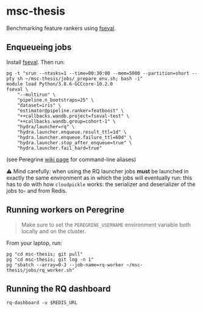 # msc-thesis
Benchmarking feature rankers using [fseval](https://github.com/dunnkers/fseval).

## Enqueueing jobs
Install [fseval](https://github.com/dunnkers/fseval). Then run:

<!-- pg -t 'sh ~/msc-thesis/jobs/prepare_fseval_env.sh; bash -l' -->
```shell
pg -t "srun --ntasks=1 --time=00:30:00 --mem=5000 --partition=short --pty sh ~/msc-thesis/jobs/_prepare_env.sh; bash -i"
module load Python/3.8.6-GCCcore-10.2.0
fseval \
    "--multirun" \
    "pipeline.n_bootstraps=25" \
    "dataset=iris" \
    "estimator@pipeline.ranker=featboost" \
    "++callbacks.wandb.project=fseval-test" \
    "++callbacks.wandb.group=cohort-1" \
    "hydra/launcher=rq" \
    "hydra.launcher.enqueue.result_ttl=1d" \
    "hydra.launcher.enqueue.failure_ttl=60d" \
    "hydra.launcher.stop_after_enqueue=true" \
    "hydra.launcher.fail_hard=true"
```

(see Peregrine [wiki page](https://github.com/dunnkers/msc-thesis/wiki/Peregrine#cli-aliases-and-shortcuts) for command-line aliases)

⚠️ Mind carefully: when using the RQ launcher jobs **must** be launched in exactly the same environment as in which the jobs will eventually run: this has to do with how `cloudpickle` works: the serializer and deserializer of the jobs to- and from Redis.

## Running workers on Peregrine
> Make sure to set the `PEREGRINE_USERNAME` environment variable both locally and on the cluster.

From your laptop, run:

```shell
pg "cd msc-thesis; git pull"
pg "cd msc-thesis; git log -n 1"
pg "sbatch --array=0-3 --job-name=rq-worker ~/msc-thesis/jobs/rq_worker.sh"
```


## Running the RQ dashboard
```shell
rq-dashboard -u $REDIS_URL
```
